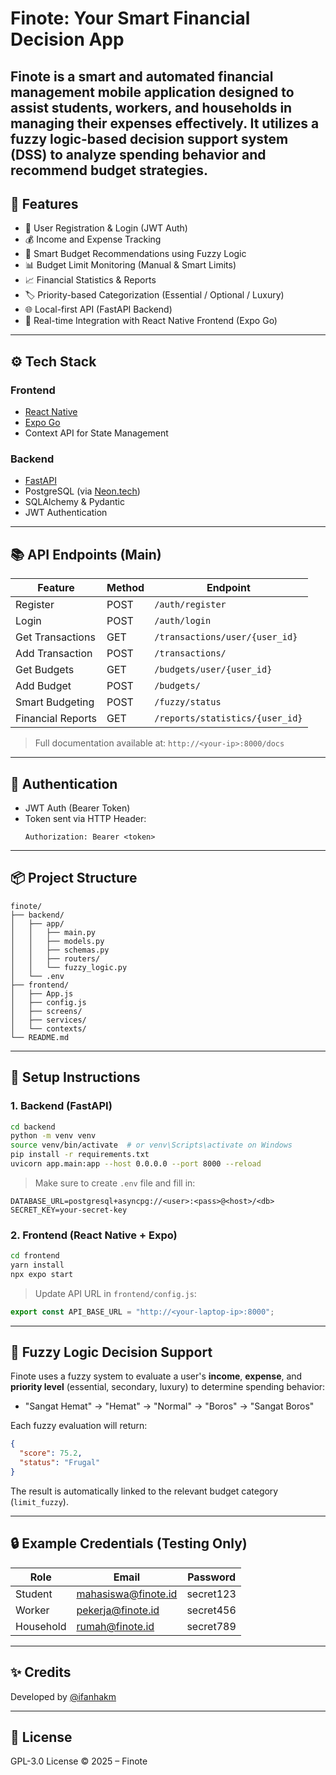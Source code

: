 # Finote: Your Smart Financial Decision App

**Finote** is a smart and automated financial management mobile application designed to assist students, workers, and households in managing their expenses effectively. It utilizes a fuzzy logic-based decision support system (DSS) to analyze spending behavior and recommend budget strategies.
---

## 📱 Features

- 🔐 User Registration & Login (JWT Auth)
- 💰 Income and Expense Tracking
- 🧠 Smart Budget Recommendations using Fuzzy Logic
- 📊 Budget Limit Monitoring (Manual & Smart Limits)
- 📈 Financial Statistics & Reports
- 🏷️ Priority-based Categorization (Essential / Optional / Luxury)
- 🌐 Local-first API (FastAPI Backend)
- 📡 Real-time Integration with React Native Frontend (Expo Go)

---

## ⚙️ Tech Stack

### Frontend
- [React Native](https://reactnative.dev/)
- [Expo Go](https://expo.dev/)
- Context API for State Management

### Backend
- [FastAPI](https://fastapi.tiangolo.com/)
- PostgreSQL (via [Neon.tech](https://neon.tech/))
- SQLAlchemy & Pydantic
- JWT Authentication

---

## 📚 API Endpoints (Main)

| Feature              | Method | Endpoint                          |
|----------------------|--------|-----------------------------------|
| Register             | POST   | `/auth/register`                 |
| Login                | POST   | `/auth/login`                    |
| Get Transactions     | GET    | `/transactions/user/{user_id}`  |
| Add Transaction      | POST   | `/transactions/`                |
| Get Budgets          | GET    | `/budgets/user/{user_id}`       |
| Add Budget           | POST   | `/budgets/`                     |
| Smart Budgeting      | POST   | `/fuzzy/status`                 |
| Financial Reports    | GET    | `/reports/statistics/{user_id}`|

> Full documentation available at: `http://<your-ip>:8000/docs`

---

## 🔐 Authentication

- JWT Auth (Bearer Token)
- Token sent via HTTP Header:
  ```http
  Authorization: Bearer <token>

---

## 📦 Project Structure

```
finote/
├── backend/
│   ├── app/
│   │   ├── main.py
│   │   ├── models.py
│   │   ├── schemas.py
│   │   ├── routers/
│   │   └── fuzzy_logic.py
│   └── .env
├── frontend/
│   ├── App.js
│   ├── config.js
│   ├── screens/
│   ├── services/
│   └── contexts/
└── README.md
```

---

## 🔧 Setup Instructions

### 1. Backend (FastAPI)

```bash
cd backend
python -m venv venv
source venv/bin/activate  # or venv\Scripts\activate on Windows
pip install -r requirements.txt
uvicorn app.main:app --host 0.0.0.0 --port 8000 --reload
```

> Make sure to create `.env` file and fill in:

```env
DATABASE_URL=postgresql+asyncpg://<user>:<pass>@<host>/<db>
SECRET_KEY=your-secret-key
```

### 2. Frontend (React Native + Expo)

```bash
cd frontend
yarn install
npx expo start
```

> Update API URL in `frontend/config.js`:

```js
export const API_BASE_URL = "http://<your-laptop-ip>:8000";
```

---

## 🧠 Fuzzy Logic Decision Support

Finote uses a fuzzy system to evaluate a user's **income**, **expense**, and **priority level** (essential, secondary, luxury) to determine spending behavior:

* "Sangat Hemat" → "Hemat" → "Normal" → "Boros" → "Sangat Boros"

Each fuzzy evaluation will return:

```json
{
  "score": 75.2,
  "status": "Frugal"
}
```

The result is automatically linked to the relevant budget category (`limit_fuzzy`).

---

## 🔒 Example Credentials (Testing Only)

| Role      | Email                                             | Password  |
| --------- | ------------------------------------------------- | --------- |
| Student   | [mahasiswa@finote.id](mailto:mahasiswa@finote.id) | secret123 |
| Worker    | [pekerja@finote.id](mailto:pekerja@finote.id)     | secret456 |
| Household | [rumah@finote.id](mailto:rumah@finote.id)         | secret789 |

---

## ✨ Credits

Developed by [@ifanhakm](https://github.com/ifanhakm)

---

## 📄 License

GPL-3.0 License © 2025 – Finote
